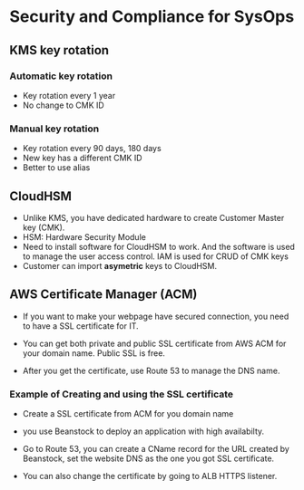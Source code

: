 # Security and Compliance for SysOps

## KMS key rotation

### Automatic key rotation

* Key rotation every 1 year
* No change to CMK ID

### Manual key rotation

* Key rotation every 90 days, 180 days
* New key has a different CMK ID
* Better to use alias

## CloudHSM 

* Unlike KMS, you have dedicated hardware to create Customer Master key (CMK).
* HSM: Hardware Security Module
* Need to install software for CloudHSM to work. And the software is used to manage the user access control. IAM is used for CRUD of CMK keys
* Customer can import **asymetric** keys to CloudHSM.

## AWS Certificate Manager (ACM)

* If you want to make your webpage have secured connection, you need to have a SSL certificate for IT. 

* You can get both private and public SSL certificate from AWS ACM for your domain name. Public SSL is free. 
* After you get the certificate, use Route 53 to manage the DNS name. 

### Example of Creating and using the SSL certificate

* Create a SSL certificate from ACM for you domain name

* you use Beanstock to deploy an application with high availabilty. 
* Go to Route 53,  you can create a CName record for the URL created by Beanstock, set the website DNS as the one you got SSL certificate. 
* You can also change the certificate by going to ALB HTTPS listener.
